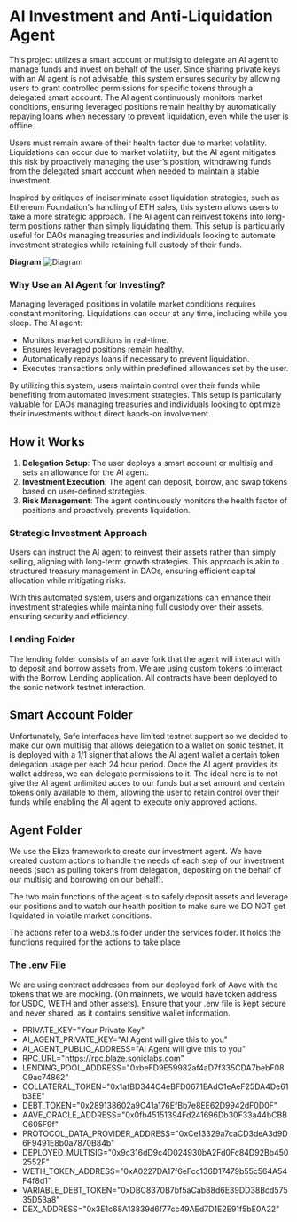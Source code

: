 # AI Investment and Anti-Liquidation Agent

This project utilizes a smart account or multisig to delegate an AI agent to manage funds and invest on behalf of the user. Since sharing private keys with an AI agent is not advisable, this system ensures security by allowing users to grant controlled permissions for specific tokens through a delegated smart account. The AI agent continuously monitors market conditions, ensuring leveraged positions remain healthy by automatically repaying loans when necessary to prevent liquidation, even while the user is offline.

Users must remain aware of their health factor due to market volatility. Liquidations can occur due to market volatility, but the AI agent mitigates this risk by proactively managing the user’s position, withdrawing funds from the delegated smart account when needed to maintain a stable investment.

Inspired by critiques of indiscriminate asset liquidation strategies, such as Ethereum Foundation's handling of ETH sales, this system allows users to take a more strategic approach. The AI agent can reinvest tokens into long-term positions rather than simply liquidating them. This setup is particularly useful for DAOs managing treasuries and individuals looking to automate investment strategies while retaining full custody of their funds.

**Diagram**
![Diagram](https://i.imgur.com/Eh2WkQd.jpg)

### Why Use an AI Agent for Investing?

Managing leveraged positions in volatile market conditions requires constant monitoring. Liquidations can occur at any time, including while you sleep. The AI agent:

- Monitors market conditions in real-time.
- Ensures leveraged positions remain healthy.
- Automatically repays loans if necessary to prevent liquidation.
- Executes transactions only within predefined allowances set by the user.

By utilizing this system, users maintain control over their funds while benefiting from automated investment strategies. This setup is particularly valuable for DAOs managing treasuries and individuals looking to optimize their investments without direct hands-on involvement.

## How it Works

1. **Delegation Setup**: The user deploys a smart account or multisig and sets an allowance for the AI agent.
2. **Investment Execution**: The agent can deposit, borrow, and swap tokens based on user-defined strategies.
3. **Risk Management**: The agent continuously monitors the health factor of positions and proactively prevents liquidation.

### Strategic Investment Approach

Users can instruct the AI agent to reinvest their assets rather than simply selling, aligning with long-term growth strategies. This approach is akin to structured treasury management in DAOs, ensuring efficient capital allocation while mitigating risks.

With this automated system, users and organizations can enhance their investment strategies while maintaining full custody over their assets, ensuring security and efficiency.

### Lending Folder

The lending folder consists of an aave fork that the agent will interact with to deposit and borrow assets from. We are using custom tokens to interact with the Borrow Lending application. All contracts have been deployed to the sonic network testnet interaction.

## Smart Account Folder

Unfortunately, Safe interfaces have limited testnet support so we decided to make our own multisig that allows delegation to a wallet on sonic testnet.
It is deployed with a 1/1 signer that allows the AI agent wallet a certain token delegation usage per each 24 hour period. Once the AI agent provides its wallet address, we can delegate permissions to it. The ideal here is to not give the AI agent unlimited acces to our funds but a set amount and certain tokens only available to them, allowing the user to retain control over their funds while enabling the AI agent to execute only approved actions.

## Agent Folder

We use the Eliza framework to create our investment agent.
We have created custom actions to handle the needs of each step of our investment needs (such as pulling tokens from delegation, depositing on the behalf of our multisig and borrowing on our behalf).

The two main functions of the agent is to safely deposit assets and leverage our positions and to watch our health position to make sure we DO NOT get liquidated in volatile market conditions.

The actions refer to a web3.ts folder under the services folder. It holds the functions required for the actions to take place

### The .env File

We are using contract addresses from our deployed fork of Aave with the tokens that we are mocking. (On mainnets, we would have token address for USDC, WETH and other assets). Ensure that your .env file is kept secure and never shared, as it contains sensitive wallet information.

- PRIVATE_KEY="Your Private Key"
- AI_AGENT_PRIVATE_KEY="AI Agent will give this to you"
- AI_AGENT_PUBLIC_ADDRESS="AI Agent will give this to you"
- RPC_URL="https://rpc.blaze.soniclabs.com"
- LENDING_POOL_ADDRESS="0xbeFD9E59982af4aD7f335CDA7bebF08C9ac74862"
- COLLATERAL_TOKEN="0x1afBD344C4eBFD0671EAdC1eAeF25DA4De61b3EE"
- DEBT_TOKEN="0x289138602a9C41a176EfBb7e8EE62D9942dF0D0F"
- AAVE_ORACLE_ADDRESS="0x0fb45151394Fd241696Db30F33a44bCBBC605F9f"
- PROTOCOL_DATA_PROVIDER_ADDRESS="0xCe13329a7caCD3deA3d9D6F9491E8b0a7870B84b"
- DEPLOYED_MULTISIG="0x9c316dD9c4D024930bA2Fd0Fc84D92Bb4502552F"
- WETH_TOKEN_ADDRESS="0xA0227DA17f6eFcc136D17479b55c564A54F4f8d1"
- VARIABLE_DEBT_TOKEN="0xDBC8370B7bf5aCab88d6E39DD38Bcd57535D53a8"
- DEX_ADDRESS="0x3E1c68A13839d6f77cc49AEd7D1E2E91f5bE0A22"
